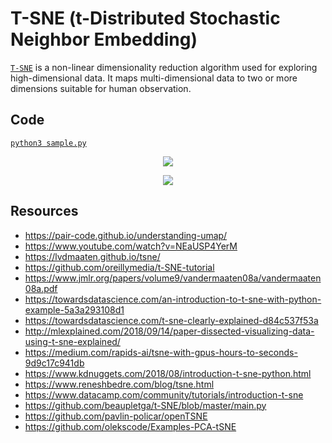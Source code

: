 # T-SNE (t-Distributed Stochastic Neighbor Embedding)
[`T-SNE`](https://distill.pub/2016/misread-tsne/) is a non-linear dimensionality reduction algorithm used for exploring high-dimensional data. It maps multi-dimensional data to two or more dimensions suitable for human observation.

## Code  
[`python3 sample.py`](./sample.py)  
<p align="center">
  <img src="https://miro.medium.com/max/640/1*lKLB_1aghhnxQjMQziEyGQ.gif">
</p>
<p align="center">
  <img src="https://i.ytimg.com/vi/W-9L6v_rFIE/maxresdefault.jpg">
</p>

## Resources
+ https://pair-code.github.io/understanding-umap/
+ https://www.youtube.com/watch?v=NEaUSP4YerM
+ https://lvdmaaten.github.io/tsne/  
+ https://github.com/oreillymedia/t-SNE-tutorial
+ https://www.jmlr.org/papers/volume9/vandermaaten08a/vandermaaten08a.pdf  
+ https://towardsdatascience.com/an-introduction-to-t-sne-with-python-example-5a3a293108d1  
+ https://towardsdatascience.com/t-sne-clearly-explained-d84c537f53a  
+ http://mlexplained.com/2018/09/14/paper-dissected-visualizing-data-using-t-sne-explained/  
+ https://medium.com/rapids-ai/tsne-with-gpus-hours-to-seconds-9d9c17c941db  
+ https://www.kdnuggets.com/2018/08/introduction-t-sne-python.html  
+ https://www.reneshbedre.com/blog/tsne.html  
+ https://www.datacamp.com/community/tutorials/introduction-t-sne 
+ https://github.com/beaupletga/t-SNE/blob/master/main.py
+ https://github.com/pavlin-policar/openTSNE
+ https://github.com/olekscode/Examples-PCA-tSNE